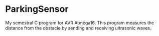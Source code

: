 # ParkingSensor
My semestral C program for AVR Atmega16. This program measures the distance from the obstacle by sending and receiving ultrasonic waves.
